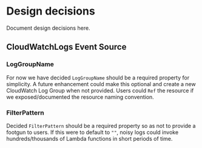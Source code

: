# Design decisions

Document design decisions here.

## CloudWatchLogs Event Source

### LogGroupName

For now we have decided `LogGroupName` should be a required property for simplicity. A future enhancement could make this optional and create a new CloudWatch Log Group when not provided. Users could `Ref` the resource if we exposed/documented the resource naming convention.

### FilterPattern

Decided `FilterPattern` should be a required property so as not to provide a footgun to users. If this were to default to `""`, noisy logs could invoke hundreds/thousands of Lambda functions in short periods of time.